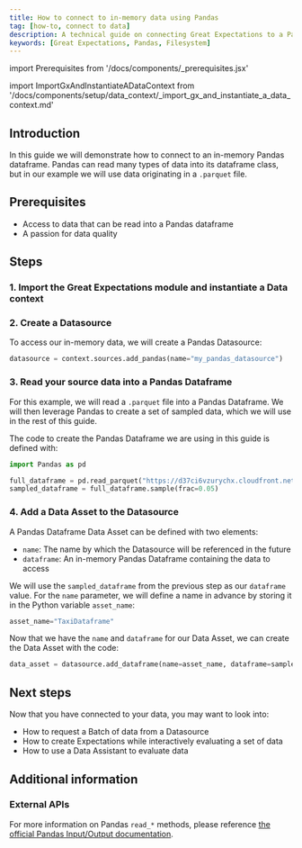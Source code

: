 ```yaml
---
title: How to connect to in-memory data using Pandas
tag: [how-to, connect to data]
description: A technical guide on connecting Great Expectations to a Pandas in-memory dataframe.
keywords: [Great Expectations, Pandas, Filesystem]
---
```


<!-- Import statements start here. -->
import Prerequisites from '/docs/components/_prerequisites.jsx'

<!-- ### 1. Import GX and instantiate a Data Context -->
import ImportGxAndInstantiateADataContext from '/docs/components/setup/data_context/_import_gx_and_instantiate_a_data_context.md'

## Introduction

In this guide we will demonstrate how to connect to an in-memory Pandas dataframe.  Pandas can read many types of data into its dataframe class, but in our example we will use data originating in a `.parquet` file.

## Prerequisites

<Prerequisites requirePython = {false} requireInstallation = {true} requireDataContext = {true} requireSourceData = {null} requireDatasource = {false} requireExpectationSuite = {false}>

- Access to data that can be read into a Pandas dataframe
- A passion for data quality

</Prerequisites> 

## Steps

### 1. Import the Great Expectations module and instantiate a Data context

<ImportGxAndInstantiateADataContext />

### 2. Create a Datasource

To access our in-memory data, we will create a Pandas Datasource:

```python title="Python code"
datasource = context.sources.add_pandas(name="my_pandas_datasource")
```

### 3. Read your source data into a Pandas Dataframe

For this example, we will read a `.parquet` file into a Pandas Dataframe.  We will then leverage Pandas to create a set of sampled data, which we will use in the rest of this guide.

The code to create the Pandas Dataframe we are using in this guide is defined with:

```python title="Python code"
import Pandas as pd

full_dataframe = pd.read_parquet("https://d37ci6vzurychx.cloudfront.net/trip-data/yellow_tripdata_2022-11.parquet")
sampled_dataframe = full_dataframe.sample(frac=0.05)
```

### 4. Add a Data Asset to the Datasource

A Pandas Dataframe Data Asset can be defined with two elements:
- `name`: The name by which the Datasource will be referenced in the future
- `dataframe`: An in-memory Pandas Dataframe containing the data to access

We will use the `sampled_dataframe` from the previous step as our `dataframe` value.  For the `name` parameter, we will define a name in advance by storing it in the Python variable `asset_name`:

```python title="Python code"
asset_name="TaxiDataframe"
```

Now that we have the `name` and `dataframe` for our Data Asset, we can create the Data Asset with the code:

```python
data_asset = datasource.add_dataframe(name=asset_name, dataframe=sampled_dataframe)
```

## Next steps

Now that you have connected to your data, you may want to look into:
- How to request a Batch of data from a Datasource
- How to create Expectations while interactively evaluating a set of data
- How to use a Data Assistant to evaluate data

## Additional information

<!-- TODO: Add this once we have a script.
### Code examples

To see the full source code used for the examples in this guide, please reference the following scripts in our GitHub repository:
- [script_name.py](https://path/to/the/script/on/github.com)
-->

### External APIs

For more information on Pandas `read_*` methods, please reference [the official Pandas Input/Output documentation](https://pandas.pydata.org/docs/reference/io.html).

<!-- TODO: Enable this and update links after the conceptual guides are revised
### Related reading

For more information on the concepts and reasoning employed by this guide, please reference the following informational guides:

- [What does a Datasource do behind the scenes?](/docs/corresponding/link.md)
- [What are use the use cases for single vs multiple Batch Data Assets?](/docs/link/to/conceptual/guide.md)
-->